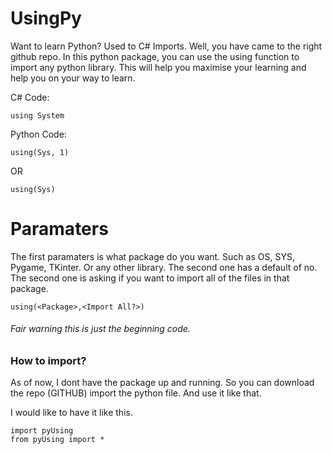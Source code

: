 # UsingPy
Want to learn Python? Used to C# Imports. Well, you have came to the right github repo. In this python package, you can use the using function to import any python library. This will help you maximise your learning and help you on your way to learn.

C# Code:

```
using System
```
Python Code:
```
using(Sys, 1)
```
OR
```
using(Sys)
```

# Paramaters

The first paramaters is what package do you want. Such as OS, SYS, Pygame, TKinter. Or any other library. The second one has a default of no. The second one is asking if you want to import all of the files in that package. 

```
using(<Package>,<Import All?>)
```

###### Fair warning this is just the beginning code. 

### How to import?

As of now, I dont have the package up and running. So you can download the repo (GITHUB) import the python file. And use it like that.

I would like to have it like this.

```
import pyUsing
from pyUsing import *
```
